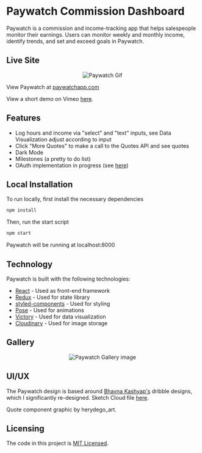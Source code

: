 # Paywatch Commission Dashboard

Paywatch is a commission and income-tracking app that helps salespeople monitor their earnings. Users can monitor weekly and monthly income, identify trends, and set and exceed goals in Paywatch.

## Live Site

<p align="center">
  <img src="https://res.cloudinary.com/ab91/image/upload/v1592354165/Portfolio%20New/paywatch_demo.gif" alt="Paywatch Gif"/>
</p>

View Paywatch at [paywatchapp.com](http://www.paywatchapp.com/)

View a short demo on Vimeo [here](https://vimeo.com/429845660).

## Features
- Log hours and income via "select" and "text" inputs, see Data Visualization adjust according to input
- Click "More Quotes" to make a call to the Quotes API and see quotes
- Dark Mode
- Milestones (a pretty to do list)
- OAuth implementation in progress (see [here](https://github.com/ab-kokiri/paywatch/blob/master/src/auth/auth.js))

## Local Installation

To run locally, first install the necessary dependencies

```bash
npm install
```

Then, run the start script

```bash
npm start
```

Paywatch will be running at localhost:8000

## Technology

Paywatch is built with the following technologies:

- [React](http://reactjs.org) - Used as front-end framework
- [Redux](https://redux.js.org) - Used for state library
- [styled-components](https://styled-components.com/) - Used for styling
- [Pose](https://popmotion.io/pose/) - Used for animations
- [Victory](https://formidable.com/open-source/victory/) - Used for data visualization
- [Cloudinary](https://cloudinary.com/) - Used for image storage

## Gallery

<p align="center">
  <img src="https://res.cloudinary.com/ab91/image/upload/v1592349278/Payment%20App/Paywatch_Gallery.png" alt="Paywatch Gallery image"/>
</p>

## UI/UX

The Paywatch design is based around [Bhavna Kashyap's](https://dribbble.com/bhavnakashyap) dribble designs, which I significantly re-designed. Sketch Cloud file [here](https://sketch.cloud/s/jpzOD).

Quote component graphic by herydego_art.

## Licensing

The code in this project is [MIT Licensed](https://github.com/ab-kokiri/paywatch/blob/master/LICENSE.md).
